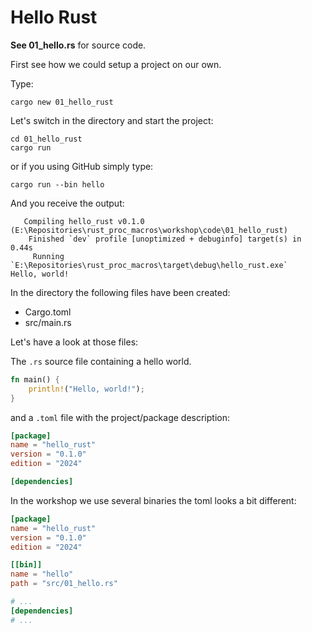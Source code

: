 # Hello Rust

**See 01_hello.rs** for source code.

First see how we could setup a project on our own.

Type:

```shell
cargo new 01_hello_rust
```

Let's switch in the directory and start the project:

```shell
cd 01_hello_rust
cargo run
```

or if you using GitHub simply type:

```shell
cargo run --bin hello
```

And you receive the output:

```
   Compiling hello_rust v0.1.0 (E:\Repositories\rust_proc_macros\workshop\code\01_hello_rust)
    Finished `dev` profile [unoptimized + debuginfo] target(s) in 0.44s
     Running `E:\Repositories\rust_proc_macros\target\debug\hello_rust.exe`
Hello, world!
```

In the directory the following files have been created:

- Cargo.toml
- src/main.rs

Let's have a look at those files:

The `.rs` source file containing a hello world.

```rust
fn main() {
    println!("Hello, world!");
}
```
and a `.toml` file with the project/package description:

```toml
[package]
name = "hello_rust"
version = "0.1.0"
edition = "2024"

[dependencies]
```

In the workshop we use several binaries the toml looks a bit different:

```toml
[package]
name = "hello_rust"
version = "0.1.0"
edition = "2024"

[[bin]]
name = "hello"
path = "src/01_hello.rs"

# ...
[dependencies]
# ...
```